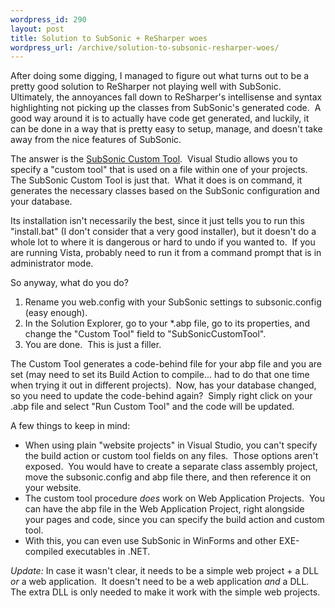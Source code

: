 ```yaml
--- 
wordpress_id: 290
layout: post
title: Solution to SubSonic + ReSharper woes
wordpress_url: /archive/solution-to-subsonic-resharper-woes/
---
```



<p>After doing some digging, I managed to figure out what turns out to be a pretty good solution to ReSharper not playing well with SubSonic.&nbsp; Ultimately, the annoyances fall down to ReSharper&#39;s intellisense and syntax highlighting not picking up the classes from SubSonic&#39;s generated code.&nbsp; A good way around it is to actually have code get generated, and luckily, it can be done in a way that is pretty easy to setup, manage, and doesn&#39;t take away from the nice features of SubSonic.</p>
 
<p>The answer is the <a href="http://www.devinstinct.com/Eng/code.htm">SubSonic Custom Tool</a>.&nbsp; Visual Studio allows you to specify a &quot;custom tool&quot; that is used on a file within one of your projects.&nbsp; The SubSonic Custom Tool is just that.&nbsp; What it does is on command, it generates the necessary classes based on the SubSonic configuration and your database.</p>
 
<p>Its installation isn&#39;t necessarily the best, since it just tells you to run this &quot;install.bat&quot; (I don&#39;t consider that a very good installer), but it doesn&#39;t do a whole lot to where it is dangerous or hard to undo if you wanted to.&nbsp; If you are running Vista, probably need to run it from a command prompt that is in administrator mode.</p>
 
<p>So anyway, what do you do?</p>
 
<ol> 
<li>Rename you web.config with your SubSonic settings to subsonic.config (easy enough).</li>
 
<li>In the Solution Explorer, go to your *.abp file, go to its properties, and change the &quot;Custom Tool&quot; field to &quot;SubSonicCustomTool&quot;.</li>
 
<li>You are done.&nbsp; This is just a filler.</li>
</ol>
 
<p>The Custom Tool generates a code-behind file for your abp file and you are set&nbsp;(may need to set its Build Action to compile... had to do that one time when trying it out in different projects).&nbsp; Now, has your database changed, so you need to update the code-behind again?&nbsp; Simply right click on your .abp file and select &quot;Run Custom Tool&quot; and the code will be updated.</p>
 
<p>A few things to keep in mind:</p>
 
<ul> 
<li>When using plain &quot;website projects&quot; in Visual Studio, you can&#39;t specify the build action or custom tool fields on any files.&nbsp; Those options aren&#39;t exposed.&nbsp; You would have to create a separate class assembly project, move the subsonic.config and abp file there, and then reference it on your website.</li>
 
<li>The custom tool procedure <i>does</i> work on Web Application Projects.&nbsp; You can have the abp file in the Web Application Project, right alongside your pages and code, since you can specify the build action and custom tool.</li>
 
<li>With this, you can even use SubSonic in WinForms and other EXE-compiled executables in .NET.</li>
</ul>
<p><i>Update:</i> In case it wasn&#39;t clear, it needs to be a simple web project + a DLL <i>or</i> a web application.&nbsp; It doesn&#39;t need to be a web application <i>and</i> a DLL.&nbsp; The extra DLL is only needed to make it work with the simple web projects.</p>
         
